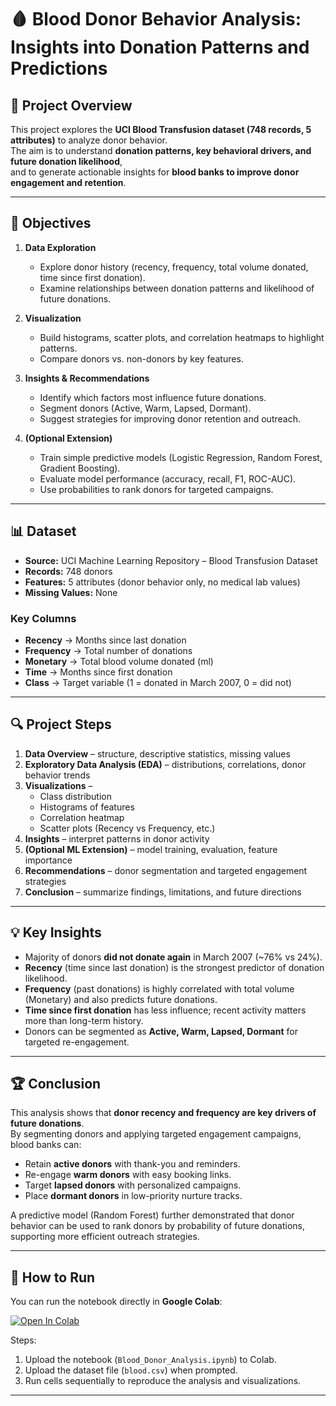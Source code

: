 # 🩸 Blood Donor Behavior Analysis: Insights into Donation Patterns and Predictions  

## 📌 Project Overview  
This project explores the **UCI Blood Transfusion dataset (748 records, 5 attributes)** to analyze donor behavior.  
The aim is to understand **donation patterns, key behavioral drivers, and future donation likelihood**,  
and to generate actionable insights for **blood banks to improve donor engagement and retention**.  

---

## 🎯 Objectives  
1. **Data Exploration**  
   - Explore donor history (recency, frequency, total volume donated, time since first donation).  
   - Examine relationships between donation patterns and likelihood of future donations.  

2. **Visualization**  
   - Build histograms, scatter plots, and correlation heatmaps to highlight patterns.  
   - Compare donors vs. non-donors by key features.  

3. **Insights & Recommendations**  
   - Identify which factors most influence future donations.  
   - Segment donors (Active, Warm, Lapsed, Dormant).  
   - Suggest strategies for improving donor retention and outreach.  

4. **(Optional Extension)**  
   - Train simple predictive models (Logistic Regression, Random Forest, Gradient Boosting).  
   - Evaluate model performance (accuracy, recall, F1, ROC-AUC).  
   - Use probabilities to rank donors for targeted campaigns.  

---

## 📊 Dataset  
- **Source:** UCI Machine Learning Repository – Blood Transfusion Dataset  
- **Records:** 748 donors  
- **Features:** 5 attributes (donor behavior only, no medical lab values)  
- **Missing Values:** None  

### Key Columns  
- **Recency** → Months since last donation  
- **Frequency** → Total number of donations  
- **Monetary** → Total blood volume donated (ml)  
- **Time** → Months since first donation  
- **Class** → Target variable (1 = donated in March 2007, 0 = did not)  

---

## 🔍 Project Steps  
1. **Data Overview** – structure, descriptive statistics, missing values  
2. **Exploratory Data Analysis (EDA)** – distributions, correlations, donor behavior trends  
3. **Visualizations** –  
   - Class distribution  
   - Histograms of features  
   - Correlation heatmap  
   - Scatter plots (Recency vs Frequency, etc.)  
4. **Insights** – interpret patterns in donor activity  
5. **(Optional ML Extension)** – model training, evaluation, feature importance  
6. **Recommendations** – donor segmentation and targeted engagement strategies  
7. **Conclusion** – summarize findings, limitations, and future directions  

---

## 💡 Key Insights  
- Majority of donors **did not donate again** in March 2007 (~76% vs 24%).  
- **Recency** (time since last donation) is the strongest predictor of donation likelihood.  
- **Frequency** (past donations) is highly correlated with total volume (Monetary) and also predicts future donations.  
- **Time since first donation** has less influence; recent activity matters more than long-term history.  
- Donors can be segmented as **Active, Warm, Lapsed, Dormant** for targeted re-engagement.  

---

## 🏆 Conclusion  
This analysis shows that **donor recency and frequency are key drivers of future donations**.  
By segmenting donors and applying targeted engagement campaigns, blood banks can:  
- Retain **active donors** with thank-you and reminders.  
- Re-engage **warm donors** with easy booking links.  
- Target **lapsed donors** with personalized campaigns.  
- Place **dormant donors** in low-priority nurture tracks.  

A predictive model (Random Forest) further demonstrated that donor behavior can be used to rank donors by probability of future donations, supporting more efficient outreach strategies.  

---

## 🚀 How to Run  
You can run the notebook directly in **Google Colab**:  

[![Open In Colab](https://colab.research.google.com/assets/colab-badge.svg)](https://colab.research.google.com/github/amitkumarbhade/Blood_Donor_Insights/blob/main/Blood_Donor_Insights.ipnby)  

Steps:  
1. Upload the notebook (`Blood_Donor_Analysis.ipynb`) to Colab.  
2. Upload the dataset file (`blood.csv`) when prompted.  
3. Run cells sequentially to reproduce the analysis and visualizations.  

---
